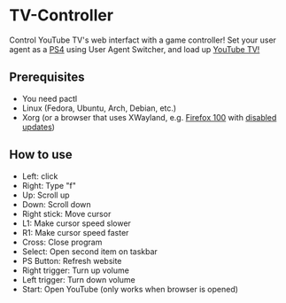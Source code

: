 # TV-Controller
Control YouTube TV's web interfact with a game controller!
Set your user agent as a [PS4](https://www.reddit.com/r/htpc/comments/y5o7mi/youtube_leanback_tv_useragent_for_4k_60fps/)
using User Agent Switcher, and load up [YouTube TV!](https://youtube.com/tv)

## Prerequisites
- You need pactl
- Linux (Fedora, Ubuntu, Arch, Debian, etc.)
- Xorg (or a browser that uses XWayland, e.g. [Firefox 100](https://download-installer.cdn.mozilla.net/pub/firefox/releases/100.0/linux-x86_64/en-US/) with [disabled updates](https://winaero.com/how-to-disable-firefox-background-updates/))

## How to use
- Left: click
- Right: Type "f"
- Up: Scroll up
- Down: Scroll down
- Right stick: Move cursor
- L1: Make cursor speed slower
- R1: Make cursor speed faster
- Cross: Close program
- Select: Open second item on taskbar
- PS Button: Refresh website
- Right trigger: Turn up volume
- Left trigger: Turn down volume
- Start: Open YouTube (only works when browser is opened)
